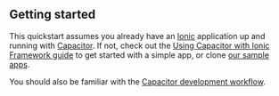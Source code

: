 <!--markdownlint-disable MD002 MD041 -->

## Getting started

This quickstart assumes you already have an [Ionic](https://ionicframework.com/) application up and running with [Capacitor](https://capacitorjs.com/). If not, check out the [Using Capacitor with Ionic Framework guide](https://capacitorjs.com/docs/getting-started/with-ionic) to get started with a simple app, or clone [our sample apps](https://github.com/auth0-samples/auth0-ionic-samples).

You should also be familiar with the [Capacitor development workflow](https://capacitorjs.com/docs/basics/workflow).

